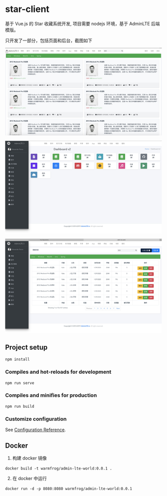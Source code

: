 # star-client

基于 Vue.js 的 Star 收藏系统开发, 项目需要 nodejs 环境，基于 AdminLTE 后端模版。

只开发了一部分，包括页面和后台，截图如下

![主页][0]

![管理后台][1]

![后台列表][2]

## Project setup
```
npm install
```

### Compiles and hot-reloads for development
```
npm run serve
```

### Compiles and minifies for production
```
npm run build
```

### Customize configuration
See [Configuration Reference](https://cli.vuejs.org/config/).

## Docker

1. 构建 docker 镜像

`docker build -t warmfrog/admin-lte-world:0.0.1 .`

2. 在 docker 中运行

`docker run -d -p 8080:8080 warmfrog/admin-lte-world:0.0.1`

[0]: docs/index.jpg
[1]: docs/admin.jpg
[2]: docs/list.jpg